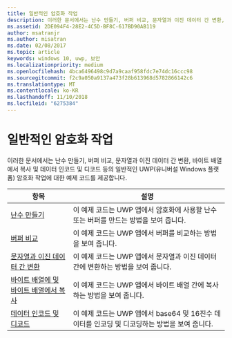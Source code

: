 ```yaml
---
title: 일반적인 암호화 작업
description: 이러한 문서에서는 난수 만들기, 버퍼 비교, 문자열과 이진 데이터 간 변환, 바이트 배열에서 복사 및 데이터 인코드 및 디코드 등의 일반적인 UWP(유니버설 Windows 플랫폼) 암호화 작업에 대한 예제 코드를 제공합니다.
ms.assetid: 2DE094F4-28E2-4C5D-BF8C-617BD90AB119
author: msatranjr
ms.author: misatran
ms.date: 02/08/2017
ms.topic: article
keywords: windows 10, uwp, 보안
ms.localizationpriority: medium
ms.openlocfilehash: 4bca6496498c9d7a9caaf958fdc7e74dc16ccc98
ms.sourcegitcommit: f2c9a050a9137a473f28b613968d5782866142c6
ms.translationtype: MT
ms.contentlocale: ko-KR
ms.lasthandoff: 11/10/2018
ms.locfileid: "6275384"
---
```

# <a name="common-cryptography-tasks"></a>일반적인 암호화 작업

이러한 문서에서는 난수 만들기, 버퍼 비교, 문자열과 이진 데이터 간 변환, 바이트 배열에서 복사 및 데이터 인코드 및 디코드 등의 일반적인 UWP(유니버설 Windows 플랫폼) 암호화 작업에 대한 예제 코드를 제공합니다.

| 항목                                                                                 | 설명                                                                                            |
|---------------------------------------------------------------------------------------|--------------------------------------------------------------------------------------------------------|
| [난수 만들기](create-random-numbers.md)                                     | 이 예제 코드는 UWP 앱에서 암호화에 사용할 난수 또는 버퍼를 만드는 방법을 보여 줍니다. |
| [버퍼 비교](compare-buffers.md)                                                 | 이 예제 코드는 UWP 앱에서 버퍼를 비교하는 방법을 보여 줍니다.                                          |
| [문자열과 이진 데이터 간 변환](convert-between-strings-and-binary-data.md) | 이 예제 코드는 UWP 앱에서 문자열과 이진 데이터 간에 변환하는 방법을 보여 줍니다.                  |
| [바이트 배열에 및 바이트 배열에서 복사](copy-to-and-from-byte-arrays.md)                       | 이 예제 코드는 UWP 앱에서 바이트 배열 간에 복사하는 방법을 보여 줍니다.                             |
| [데이터 인코드 및 디코드](encode-and-decode-data.md)                                   | 이 예제 코드는 UWP 앱에서 base64 및 16진수 데이터를 인코딩 및 디코딩하는 방법을 보여 줍니다.            |

